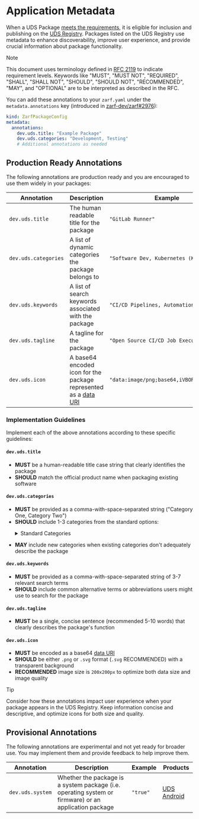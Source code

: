 # Application Metadata

When a UDS Package [meets the requirements](../requirements/uds-package-requirements.md), it is eligible for inclusion and publishing on the [UDS Registry](https://registry.defenseunicorns.com/). Packages listed on the UDS Registry use metadata to enhance discoverability, improve user experience, and provide crucial information about package functionality. 

> [!NOTE]
> This document uses terminology defined in [RFC 2119](https://www.ietf.org/rfc/rfc2119.txt) to indicate requirement levels. Keywords like "MUST", "MUST NOT", "REQUIRED", "SHALL", "SHALL NOT", "SHOULD", "SHOULD NOT", "RECOMMENDED", "MAY", and "OPTIONAL" are to be interpreted as described in the RFC.

You can add these annotations to your `zarf.yaml` under the `metadata.annotations` key (introduced in [zarf-dev/zarf#2976](https://github.com/zarf-dev/zarf/issues/2976)):

```yaml
kind: ZarfPackageConfig
metadata:
  annotations:
    dev.uds.title: "Example Package"
    dev.uds.categories: "Development, Testing"
    # Additional annotations as needed
```

## Production Ready Annotations

The following annotations are production ready and you are encouraged to use them widely in your packages:

| Annotation | Description | Example | Products |
| --- | --- | --- | --- |
| `dev.uds.title` | The human readable title for the package | `"GitLab Runner"` | [UDS Registry](https://registry.defenseunicorns.com/) |
| `dev.uds.categories` | A list of dynamic categories the package belongs to | `"Software Dev, Kubernetes (K8s)"` | [UDS Registry](https://registry.defenseunicorns.com/) |
| `dev.uds.keywords` | A list of search keywords associated with the package | `"CI/CD Pipelines, Automation, GitLab"` | [UDS Registry](https://registry.defenseunicorns.com/) |
| `dev.uds.tagline` | A tagline for the package | `"Open Source CI/CD Job Execution Tool"` | [UDS Registry](https://registry.defenseunicorns.com/) |
| `dev.uds.icon` | A base64 encoded icon for the package represented as a [data URI](https://developer.mozilla.org/en-US/docs/Web/HTTP/Basics_of_HTTP/Data_URIs) | `"data:image/png;base64,iVBORw0KGgo..."` | [UDS Registry](https://registry.defenseunicorns.com/) |

### Implementation Guidelines

Implement each of the above annotations according to these specific guidelines:

#### `dev.uds.title`

- **MUST** be a human-readable title case string that clearly identifies the package
- **SHOULD** match the official product name when packaging existing software

#### `dev.uds.categories`

- **MUST** be provided as a comma-with-space-separated string ("Category One, Category Two")
- **SHOULD** include 1-3 categories from the standard options:

<ul>
<details>
<summary>Standard Categories</summary>

  - AI
  - Cloud Native
  - Collaboration
  - Command And Control
  - Cybersecurity
  - Data Engineering
  - Databases
  - Digital Engineering
  - IT Management
  - Infrastructure
  - Kubernetes (K8s)
  - Load Balancing
  - Networking
  - Observability
  - Operator
  - Pipelines
  - Productivity
  - Security
  - Software Dev
  - Web
</details>
</ul>

- **MAY** include new categories when existing categories don't adequately describe the package

#### `dev.uds.keywords`

- **MUST** be provided as a comma-with-space-separated string of 3-7 relevant search terms
- **SHOULD** include common alternative terms or abbreviations users might use to search for the package

#### `dev.uds.tagline`

- **MUST** be a single, concise sentence (recommended 5-10 words) that clearly describes the package's function

#### `dev.uds.icon`

- **MUST** be encoded as a base64 [data URI](https://developer.mozilla.org/en-US/docs/Web/HTTP/Basics_of_HTTP/Data_URIs)
- **SHOULD** be either `.png` or `.svg` format (`.svg` RECOMMENDED) with a transparent background
- **RECOMMENDED** image size is `200x200px` to optimize both data size and image quality

> [!TIP]
> Consider how these annotations impact user experience when your package appears in the UDS Registry. Keep information concise and descriptive, and optimize icons for both size and quality.

## Provisional Annotations

The following annotations are experimental and not yet ready for broader use. You may implement them and provide feedback to help improve them.

| Annotation | Description | Example | Products |
| --- | --- | --- | --- |
| `dev.uds.system` | Whether the package is a system package (i.e. operating system or firmware) or an application package | `"true"` | [UDS Android](https://uds.defenseunicorns.com/tactical-edge-deployments/technical-features/#uds-tactical-edge-technical-features) |
